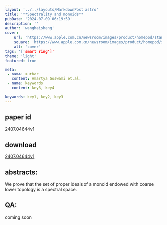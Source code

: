 ```yaml
---
layout: '../../layouts/MarkdownPost.astro'
title: '**Spectrality and monoids**'
pubDate: '2024-07-09 06:19:59'
description: ''
author: 'wanghaisheng'
cover:
    url: 'https://www.apple.com.cn/newsroom/images/product/homepod/standard/Apple-HomePod-hero-230118_big.jpg.large_2x.jpg'
    square: 'https://www.apple.com.cn/newsroom/images/product/homepod/standard/Apple-HomePod-hero-230118_big.jpg.large_2x.jpg'
    alt: 'cover'
tags: '['smart ring']' 
theme: 'light'
featured: true

meta:
 - name: author
   content: Amartya Goswami et.al.
 - name: keywords
   content: key3, key4

keywords: key1, key2, key3
---
```


## paper id
2407.04644v1
## download
[2407.04644v1](http://arxiv.org/abs/2407.04644v1)
## abstracts:
We prove that the set of proper ideals of a monoid endowed with coarse lower topology is a spectral space.
## QA:
coming soon
